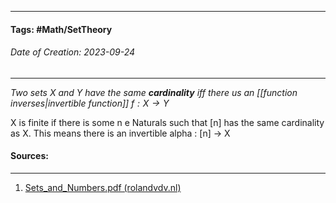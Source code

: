__________________________________________________________________________
#### **Tags:** #Math/SetTheory 
###### *Date of Creation: 2023-09-24*
__________________________________________________________________________

*Two sets $X$ and $Y$ have the same **cardinality** iff there us an [[function inverses|invertible function]] $f: X \rightarrow Y$*

X is finite if there is some n e Naturals such that \[n] has the same cardinality as X. This means there is an invertible alpha : \[n] -> X
#### Sources:
__________________________________________________________________________
1. [Sets_and_Numbers.pdf (rolandvdv.nl)](https://www.rolandvdv.nl/Sets_and_Numbers.pdf)